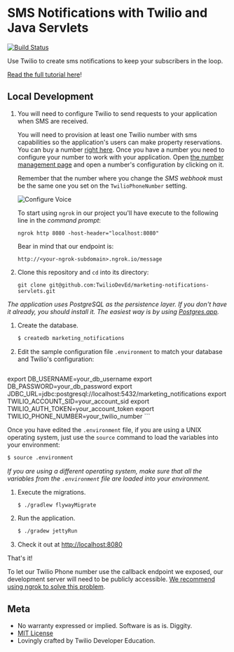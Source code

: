 # SMS Notifications with Twilio and Java Servlets

[![Build Status](https://travis-ci.org/TwilioDevEd/marketing-notifications-servlets.svg)](https://travis-ci.org/TwilioDevEd/marketing-notifications-servlets)

Use Twilio to create sms notifications to keep your subscribers in the loop.

[Read the full tutorial here](https://www.twilio.com/docs/tutorials/walkthrough/marketing-notifications/java/servlets)!

## Local Development

1. You will need to configure Twilio to send requests to your application when SMS are received.

   You will need to provision at least one Twilio number with sms capabilities so the application's users can make property reservations. You can buy a number [right here](https://www.twilio.com/user/account/phone-numbers/search). Once you have a number you need to configure your number to work with your application. Open [the number management page](https://www.twilio.com/user/account/phone-numbers/incoming) and open a number's configuration by clicking on it.

   Remember that the number where you change the _SMS webhook_ must be the same one you set on the `TwilioPhoneNumber` setting.

   ![Configure Voice](http://howtodocs.s3.amazonaws.com/twilio-number-config-all-med.gif)

   To start using `ngrok` in our project you'll have execute to the following line in the _command prompt_:
    ```
    ngrok http 8080 -host-header="localhost:8080"
    ```

   Bear in mind that our endpoint is:
    ```
    http://<your-ngrok-subdomain>.ngrok.io/message
    ```

1. Clone this repository and `cd` into its directory:
    ```
    git clone git@github.com:TwilioDevEd/marketing-notifications-servlets.git
    ```
    
 _The application uses PostgreSQL as the persistence layer. If you
 don't have it already, you should install it. The easiest way is by
 using [Postgres.app](http://postgresapp.com/)._
 
1. Create the database.
    ```bash
    $ createdb marketing_notifications
    ```

1. Edit the sample configuration file `.environment` to match your database and Twilio's configuration:
    ```
  export DB_USERNAME=your_db_username
  export DB_PASSWORD=your_db_password
  export JDBC_URL=jdbc:postgresql://localhost:5432/marketing_notifications
  export TWILIO_ACCOUNT_SID=your_account_sid
  export TWILIO_AUTH_TOKEN=your_account_token
  export TWILIO_PHONE_NUMBER=your_twilio_number
    ```

   Once you have edited the `.environment` file, if you are using a UNIX operating system,
   just use the `source` command to load the variables into your environment:

   ```bash
   $ source .environment
   ```

   _If you are using a different operating system, make sure that all the
   variables from the `.environment` file are loaded into your environment._

1. Execute the migrations.
    ```bash
    $ ./gradlew flywayMigrate
    ```

1. Run the application.
   ```bash
   $ ./gradew jettyRun
   ```

1. Check it out at [http://localhost:8080](http://localhost:8080)

That's it!

To let our Twilio Phone number use the callback endpoint we exposed, our development server will need to be publicly accessible. [We recommend using ngrok to solve this problem](https://www.twilio.com/blog/2015/09/6-awesome-reasons-to-use-ngrok-when-testing-webhooks.html).

## Meta

* No warranty expressed or implied. Software is as is. Diggity.
* [MIT License](http://www.opensource.org/licenses/mit-license.html)
* Lovingly crafted by Twilio Developer Education.

